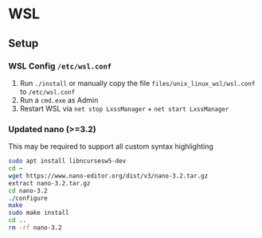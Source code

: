 # WSL

## Setup

### WSL Config `/etc/wsl.conf`

1. Run `./install` or manually copy the file `files/unix_linux_wsl/wsl.conf` to `/etc/wsl.conf`
2. Run a  `cmd.exe` as Admin
3. Restart WSL via `net stop LxssManager` + `net start LxssManager`

### Updated nano (>=3.2)

This may be required to support all custom syntax highlighting 

```bash
sudo apt install libncursesw5-dev
cd ~
wget https://www.nano-editor.org/dist/v3/nano-3.2.tar.gz
extract nano-3.2.tar.gz
cd nano-3.2
./configure
make
sudo make install
cd ..
rm -rf nano-3.2
```

